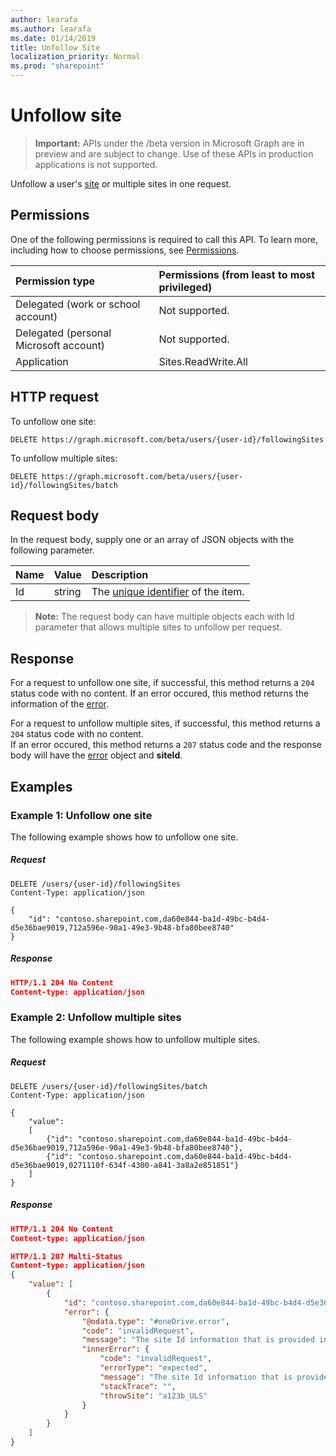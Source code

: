 ```yaml
---
author: learafa
ms.author: learafa
ms.date: 01/14/2019
title: Unfollow Site
localization_priority: Normal
ms.prod: "sharepoint"
---
```

# Unfollow site 

> **Important:** APIs under the /beta version in Microsoft Graph are in preview and are subject to change. Use of these APIs in production applications is not supported.

Unfollow a user's [site][] or multiple sites in one request.

## Permissions

One of the following permissions is required to call this API. To learn more, including how to choose permissions, see [Permissions](/graph/permissions-reference).

|            Permission type             | Permissions (from least to most privileged) |
| :------------------------------------- | :------------------------------------------ |
| Delegated (work or school account)     | Not supported.                              |
| Delegated (personal Microsoft account) | Not supported.                              |
| Application                            | Sites.ReadWrite.All                         |

## HTTP request

<!-- { "blockType": "ignored" } -->

To unfollow one site:

```http
DELETE https://graph.microsoft.com/beta/users/{user-id}/followingSites
```
To unfollow multiple sites:

```http
DELETE https://graph.microsoft.com/beta/users/{user-id}/followingSites/batch
```

## Request body

In the request body, supply one or an array of JSON objects with the following parameter. 


| Name    | Value  | Description                                                  |
|:------- |:-------|:-------------------------------------------------------------|
|   Id    | string | The [unique identifier](../resources/site.md#site's-id) of the item. |

>**Note:** The request body can have multiple objects each with Id parameter that allows multiple sites to unfollow per request. 

## Response

For a request to unfollow one site, if successful, this method returns a `204` status code with no content. If an error occured, this method returns the information of the [error][].

For a request to unfollow multiple sites, if successful, this method returns a `204` status code with no content.  
If an error occured, this method returns a `207` status code and the response body will have the [error][] object and **siteId**. 

## Examples

### Example 1: Unfollow one site

The following example shows how to unfollow one site.

##### Request

<!-- { "blockType": "request", "name": "unfollow-site", "scopes": "sites.readwrite.all" } -->

```http
DELETE /users/{user-id}/followingSites
Content-Type: application/json

{
    "id": "contoso.sharepoint.com,da60e844-ba1d-49bc-b4d4-d5e36bae9019,712a596e-90a1-49e3-9b48-bfa80bee8740"
}
```
##### Response

```json
HTTP/1.1 204 No Content
Content-type: application/json
```

### Example 2: Unfollow multiple sites

The following example shows how to unfollow multiple sites. 

##### Request

```http
DELETE /users/{user-id}/followingSites/batch
Content-Type: application/json

{
    "value":
    [
        {"id": "contoso.sharepoint.com,da60e844-ba1d-49bc-b4d4-d5e36bae9019,712a596e-90a1-49e3-9b48-bfa80bee8740"},
        {"id": "contoso.sharepoint.com,da60e844-ba1d-49bc-b4d4-d5e36bae9019,0271110f-634f-4300-a841-3a8a2e851851"}
    ] 
}
```

##### Response

<!-- { "blockType": "response" } -->

```json
HTTP/1.1 204 No Content
Content-type: application/json
```

```json
HTTP/1.1 207 Multi-Status
Content-type: application/json
{
    "value": [
        {
            "id": "contoso.sharepoint.com,da60e844-ba1d-49bc-b4d4-d5e36bae9019,712a596e-90a1-49e3-9b48-bfa80bee8740",
            "error": {
                "@odata.type": "#oneDrive.error",
                "code": "invalidRequest",
                "message": "The site Id information that is provided in the request is incorrect",
                "innerError": {
                    "code": "invalidRequest",
                    "errorType": "expected",
                    "message": "The site Id information that is provided in the request is incorrect",
                    "stackTrace": "",
                    "throwSite": "a123b_ULS"
                }
            }
        }
    ]
}
```

[site]: ../resources/site.md
[error]: ../../../concepts/errors.md

<!-- {
  "type": "#page.annotation",
  "description": "Unfollow sharepoint site/sites for a user.",
  "keywords": "unfollow site",
  "section": "documentation",
  "tocPath": "Sites/Unfollow site"
} -->
